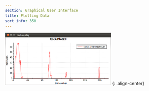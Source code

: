 ```yaml
---
section: Graphical User Interface
title: Plotting Data
sort_info: 350
---
```


![Plot2d](350_plot2d.png)
{: .align-center}

